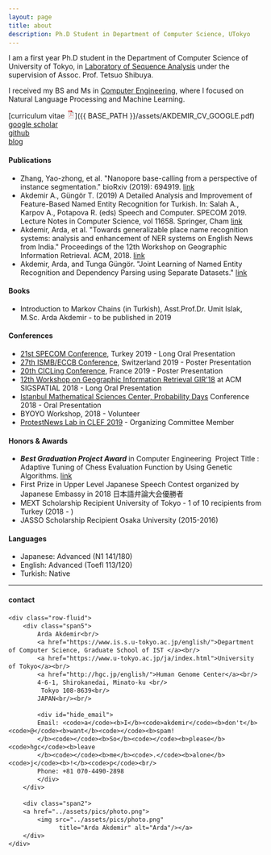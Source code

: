 ```yaml
---
layout: page
title: about
description: Ph.D Student in Department of Computer Science, UTokyo
---
```



I am a first year Ph.D student in the
Department of Computer Science of University of Tokyo, in [Laboratory of Sequence Analysis](http://shibuyalab.hgc.jp/) under the supervision of Assoc. Prof. Tetsuo Shibuya.

I received my BS and Ms in [Computer Engineering](http://cmpe.boun.edu.tr/), where I focused on Natural Language Processing and Machine Learning.

[curriculum vitae ![CV as pdf](icons16/pdf-icon.png)]({{ BASE_PATH }}/assets/AKDEMIR_CV_GOOGLE.pdf)<br/>
[google scholar](https://scholar.google.com/citations?user=RfquIk4AAAAJ&hl=tr&oi=ao)<br/>
[github](https://github.com/ardakdemir)<br/>
[blog](https://ardakdemir.github.io) <br/>




#### Publications

- Zhang, Yao-zhong, et al. "Nanopore base-calling from a perspective of instance segmentation." bioRxiv (2019): 694919. [link](https://www.biorxiv.org/content/biorxiv/early/2019/07/08/694919.full.pdf)
- Akdemir A., Güngör T. (2019) A Detailed Analysis and Improvement of Feature-Based Named Entity Recognition for Turkish. In: Salah A., Karpov A., Potapova R. (eds) Speech and Computer. SPECOM 2019. Lecture Notes in Computer Science, vol 11658. Springer, Cham [link](https://link.springer.com/chapter/10.1007/978-3-030-26061-3_2)
- Akdemir, Arda, et al. "Towards generalizable place name recognition systems: analysis and enhancement of NER systems on English News from India." Proceedings of the 12th Workshop on Geographic Information Retrieval. ACM, 2018. [link](https://dl.acm.org/citation.cfm?id=3281363)
- Akdemir, Arda, and Tunga Güngör. "Joint Learning of Named Entity Recognition and Dependency Parsing using Separate Datasets." [link](https://www.cmpe.boun.edu.tr/~gungort/papers/Joint%20Learning%20of%20Named%20Entity%20Recognition%20and%20Dependency%20Parsing%20using%20Separate%20Datasets.pdf)

#### Books

- Introduction to Markov Chains (in Turkish), Asst.Prof.Dr. Umit Islak,  M.Sc. Arda Akdemir - to be published in 2019

#### Conferences

- [21st SPECOM Conference](http://specom.nw.ru/), Turkey 2019 - Long Oral Presentation 
- [27th ISMB/ECCB Conference](https://www.iscb.org/ismbeccb2019), Switzerland 2019 - Poster Presentation
- [20th CICLing Conference](https://www.cicling.org/2019/), France 2019 - Poster Presentation
- [12th Workshop on Geographic Information Retrieval GIR'18](http://www.geo.uzh.ch/~rsp/gir18/program.html) at ACM SIGSPATIAL 2018 - Long Oral Presentation
- [Istanbul Mathematical Sciences Center, Probability Days](https://sites.google.com/site/umitislak/imbmprobdays2018) Conference 2018 - Oral Presentation
- BYOYO Workshop, 2018 - Volunteer
- [ProtestNews Lab in CLEF 2019](https://emw.ku.edu.tr/clef-protestnews-2019/) - Organizing Committee Member

#### Honors & Awards

- ***Best Graduation Project Award*** in Computer Engineering  Project Title : Adaptive Tuning of Chess Evaluation Function by Using Genetic Algorithms. [link](https://www.cmpe.boun.edu.tr/content/adaptive-tuning-chess-evaluation-function-using-genetic-algorithms)
- First Prize in Upper Level Japanese Speech Contest organized by Japanese Embassy in 2018 日本語弁論大会優勝者
- MEXT Scholarship Recipient University of Tokyo - 1 of 10 recipients from Turkey (2018 - )
- JASSO Scholarship Recipient Osaka University (2015-2016)


#### Languages

- Japanese: Advanced (N1 141/180)
- English: Advanced (Toefl 113/120)
- Turkish: Native


---

<div class="container">
<h4><a name="Contact Me"></a>contact</h4>

    <div class="row-fluid">
        <div class="span5">
            Arda Akdemir<br/>
            <a href="https://www.is.s.u-tokyo.ac.jp/english/">Department of Computer Science, Graduate School of IST </a><br/>
            <a href="https://www.u-tokyo.ac.jp/ja/index.html">University of Tokyo</a><br/>
            <a href="http://hgc.jp/english/">Human Genome Center</a><br/>
            4-6-1, Shirokanedai, Minato-ku <br/>
             Tokyo 108-8639<br/>
            JAPAN<br/><br/>

            <div id="hide_email">
            Email: <code>a</code><b>I</b><code>akdemir</code><b>don't</b><code>@</code><b>want</b><code></code><b>spam!
            </b><code></code><b>So</b><code></code><b>please</b><code>hgc</code><b>leave
            </b><code></code><b>me</b><code>.</code><b>alone</b><code>j</code><b>!</b><code>p</code><br/>
            Phone: +81 070-4490-2898
            </div>
        </div>

        <div class="span2">
        <a href="../assets/pics/photo.png">
            <img src="../assets/pics/photo.png"
                  title="Arda Akdemir" alt="Arda"/></a>
        </div>
    </div>
</div>

